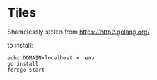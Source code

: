 # Tiles

Shamelessly stolen from https://http2.golang.org/

to install:

```
echo DOMAIN=localhost > .env
go install
forego start
```
